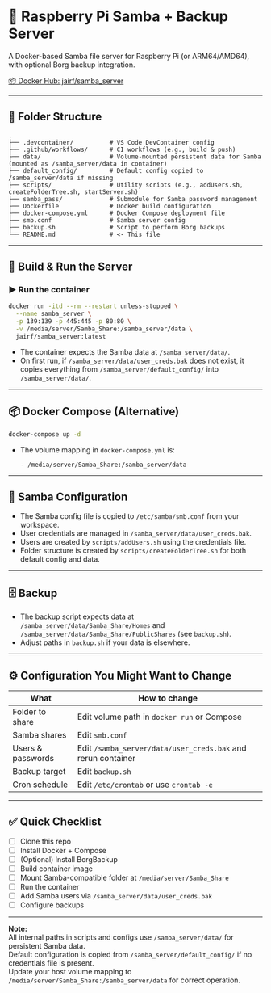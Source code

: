 # 🎉 Raspberry Pi Samba + Backup Server

A Docker-based Samba file server for Raspberry Pi (or ARM64/AMD64), with optional Borg backup integration.

[📦 Docker Hub: jairf/samba_server](https://hub.docker.com/repository/docker/jairf/samba_server/general)

---

## 📁 Folder Structure

```
.
├── .devcontainer/          # VS Code DevContainer config
├── .github/workflows/      # CI workflows (e.g., build & push)
├── data/                   # Volume-mounted persistent data for Samba (mounted as /samba_server/data in container)
├── default_config/         # Default config copied to /samba_server/data if missing
├── scripts/                # Utility scripts (e.g., addUsers.sh, createFolderTree.sh, startServer.sh)
├── samba_pass/             # Submodule for Samba password management
├── Dockerfile              # Docker build configuration
├── docker-compose.yml      # Docker Compose deployment file
├── smb.conf                # Samba server config
├── backup.sh               # Script to perform Borg backups
└── README.md               # <- This file
```

---

## 🚀 Build & Run the Server

### ▶️ Run the container

```bash
docker run -itd --rm --restart unless-stopped \
  --name samba_server \
  -p 139:139 -p 445:445 -p 80:80 \
  -v /media/server/Samba_Share:/samba_server/data \
  jairf/samba_server:latest
```

- The container expects the Samba data at `/samba_server/data/`.
- On first run, if `/samba_server/data/user_creds.bak` does not exist, it copies everything from `/samba_server/default_config/` into `/samba_server/data/`.

---

## 📦 Docker Compose (Alternative)

```bash
docker-compose up -d
```

- The volume mapping in `docker-compose.yml` is:
  ```
  - /media/server/Samba_Share:/samba_server/data
  ```

---

## 🔐 Samba Configuration

- The Samba config file is copied to `/etc/samba/smb.conf` from your workspace.
- User credentials are managed in `/samba_server/data/user_creds.bak`.
- Users are created by `scripts/addUsers.sh` using the credentials file.
- Folder structure is created by `scripts/createFolderTree.sh` for both default config and data.

---

## 🗄️ Backup

- The backup script expects data at `/samba_server/data/Samba_Share/Homes` and `/samba_server/data/Samba_Share/PublicShares` (see `backup.sh`).
- Adjust paths in `backup.sh` if your data is elsewhere.

---

## ⚙️ Configuration You Might Want to Change

| What                  | How to change                                |
|-----------------------|-----------------------------------------------|
| Folder to share       | Edit volume path in `docker run` or Compose  |
| Samba shares          | Edit `smb.conf`                               |
| Users & passwords     | Edit `/samba_server/data/user_creds.bak` and rerun container |
| Backup target         | Edit `backup.sh`                              |
| Cron schedule         | Edit `/etc/crontab` or use `crontab -e`      |

---

## ✅ Quick Checklist

- [ ] Clone this repo
- [ ] Install Docker + Compose
- [ ] (Optional) Install BorgBackup
- [ ] Build container image
- [ ] Mount Samba-compatible folder at `/media/server/Samba_Share`
- [ ] Run the container
- [ ] Add Samba users via `/samba_server/data/user_creds.bak`
- [ ] Configure backups

---

**Note:**  
All internal paths in scripts and configs use `/samba_server/data/` for persistent Samba data.  
Default configuration is copied from `/samba_server/default_config/` if no credentials file is present.  
Update your host volume mapping to `/media/server/Samba_Share:/samba_server/data` for correct operation.
